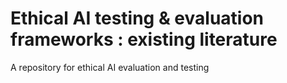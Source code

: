 # Ethical AI testing & evaluation frameworks : existing literature
A repository for ethical AI evaluation and testing
